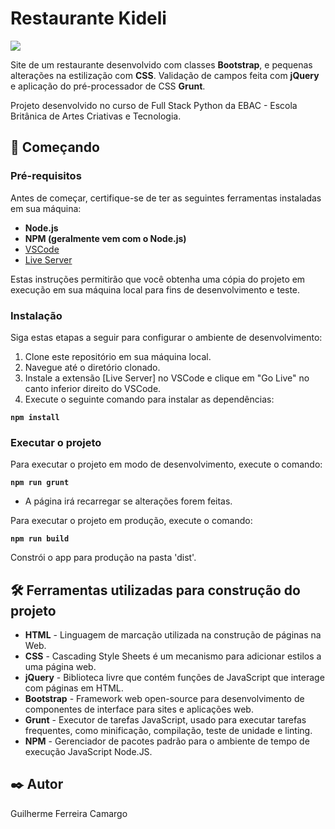 # Restaurante Kideli

<img src="src/images/kideli.png">

Site de um restaurante desenvolvido com classes **Bootstrap**, e pequenas alterações na estilização com **CSS**.
Validação de campos feita com **jQuery** e aplicação do pré-processador de CSS **Grunt**.

Projeto desenvolvido no curso de Full Stack Python da EBAC - Escola Britânica de Artes Criativas e Tecnologia.

## 🚀 Começando

### Pré-requisitos

Antes de começar, certifique-se de ter as seguintes ferramentas instaladas em sua máquina:

- **Node.js**
- **NPM (geralmente vem com o Node.js)**
- [VSCode](https://code.visualstudio.com/)
- [Live Server](https://github.com/ritwickdey/vscode-live-server-plus-plus)

Estas instruções permitirão que você obtenha uma cópia do projeto em execução em sua máquina local para fins de
desenvolvimento e teste.

### Instalação

Siga estas etapas a seguir para configurar o ambiente de desenvolvimento:

1. Clone este repositório em sua máquina local.
2. Navegue até o diretório clonado.
3. Instale a extensão [Live Server] no VSCode e clique em "Go Live" no canto inferior direito do VSCode.
3. Execute o seguinte comando para instalar as dependências:

  **``npm install``**

### Executar o projeto

Para executar o projeto em modo de desenvolvimento, execute o comando:

  **``npm run grunt``**

 - A página irá recarregar se alterações forem feitas.

Para executar o projeto em produção, execute o comando:

  **``npm run build``**

Constrói o app para produção na pasta 'dist'.

## 🛠️ Ferramentas utilizadas para construção do projeto

* **HTML** - Linguagem de marcação utilizada na construção de páginas na Web.
* **CSS** - Cascading Style Sheets é um mecanismo para adicionar estilos a uma página web.
* **jQuery** - Biblioteca livre que contém funções de JavaScript que interage com páginas em HTML.
* **Bootstrap** - Framework web open-source para desenvolvimento de componentes de interface para sites e aplicações web.
* **Grunt** - Executor de tarefas JavaScript, usado para executar tarefas frequentes, como minificação, compilação, teste de unidade e linting.
* **NPM** - Gerenciador de pacotes padrão para o ambiente de tempo de execução JavaScript Node.JS.

## ✒️ Autor

Guilherme Ferreira Camargo
